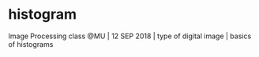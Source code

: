 # histogram
Image Processing class @MU | 12 SEP 2018 | type of digital image | basics of histograms
